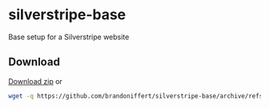 # silverstripe-base

Base setup for a Silverstripe website

## Download

[Download zip](https://github.com/brandoniffert/silverstripe-base/archive/refs/heads/main.zip) or

```bash
wget -q https://github.com/brandoniffert/silverstripe-base/archive/refs/heads/main.tar.gz -O - | tar -xz
```
